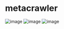 # metacrawler
![image](https://github.com/user-attachments/assets/8ea3cd37-0c6e-46d4-8e01-4203b32bfa65)
![image](https://github.com/user-attachments/assets/333c9f2f-3bfd-438c-a7c8-b4e321b13133)
![image](https://github.com/user-attachments/assets/e436ef2b-9e51-4ff2-9e0e-96143e49aca3)

